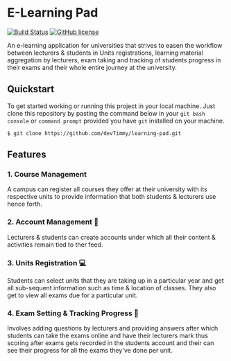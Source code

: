 # E-Learning Pad

[![Build Status](https://travis-ci.org/devTimmy/E-Learning-Pad.svg?branch=master)](https://travis-ci.org/devTimmy/E-Learning-Pad)
[![GitHub license](https://img.shields.io/badge/license-GPL--3.0-blue.svg)](https://github.com/devTimmy/learning-pad/blob/master/LICENSE)

An e-learning application for universities that strives to easen the workflow between lecturers & students in Units registrations, learning material aggregation by lecturers, exam taking and tracking of students progress in their exams and their whole entire journey at the university.


## Quickstart

To get started working or running this project in your local machine. Just clone this repository by pasting the command below in your `git bash console` or `command prompt` provided you have `git` installed on your machine.

```
$ git clone https://github.com/devTimmy/learning-pad.git
```


## Features


### 1. Course Management

A campus can register all courses they offer at their university with its respective units to provide information that both students & lecturers use hence forth.



### 2. Account Management 👥

Lecturers & students can create accounts under which all their content & activities remain tied to ther feed.



### 3. Units Registration 💻

Students can select units that they are taking up in a particular year and get all sub-sequent information such as time & location of classes. They also get to view all exams due for a particular unit.



### 4. Exam Setting & Tracking Progress 📰

Involves adding questions by lecturers and providing answers after which students can take the exams online and have their lecturers mark thus scoring after exams gets recorded in the students account and their can see their progress for all the exams they've done per unit.
